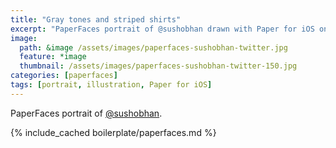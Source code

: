 ```yaml
---
title: "Gray tones and striped shirts"
excerpt: "PaperFaces portrait of @sushobhan drawn with Paper for iOS on an iPad."
image: 
  path: &image /assets/images/paperfaces-sushobhan-twitter.jpg 
  feature: *image
  thumbnail: /assets/images/paperfaces-sushobhan-twitter-150.jpg
categories: [paperfaces]
tags: [portrait, illustration, Paper for iOS]
---
```


PaperFaces portrait of [@sushobhan](https://twitter.com/sushobhan).

{% include_cached boilerplate/paperfaces.md %}

